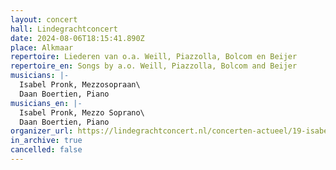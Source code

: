 ```yaml
---
layout: concert
hall: Lindegrachtconcert
date: 2024-08-06T18:15:41.890Z
place: Alkmaar
repertoire: Liederen van o.a. Weill, Piazzolla, Bolcom en Beijer
repertoire_en: Songs by a.o. Weill, Piazzolla, Bolcom and Beijer
musicians: |-
  Isabel Pronk, Mezzosopraan\
  Daan Boertien, Piano
musicians_en: |-
  Isabel Pronk, Mezzo Soprano\
  Daan Boertien, Piano
organizer_url: https://lindegrachtconcert.nl/concerten-actueel/19-isabel-pronk-en-daan-boertien-camerata-rco
in_archive: true
cancelled: false
---
```

